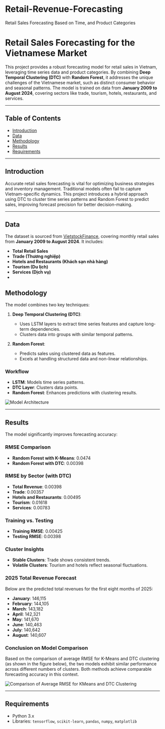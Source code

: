 # Retail-Revenue-Forecasting
Retail Sales Forecasting Based on Time, and Product Categories
# Retail Sales Forecasting for the Vietnamese Market

This project provides a robust forecasting model for retail sales in Vietnam, leveraging time series data and product categories. By combining **Deep Temporal Clustering (DTC)** with **Random Forest**, it addresses the unique challenges of the Vietnamese market, such as distinct consumer behavior and seasonal patterns. The model is trained on data from **January 2009 to August 2024**, covering sectors like trade, tourism, hotels, restaurants, and services.

---

## Table of Contents

- [Introduction](#introduction)
- [Data](#data)
- [Methodology](#methodology)
- [Results](#results)
- [Requirements](#requirements)

---

## Introduction

Accurate retail sales forecasting is vital for optimizing business strategies and inventory management. Traditional models often fail to capture Vietnam-specific dynamics. This project introduces a hybrid approach using DTC to cluster time series patterns and Random Forest to predict sales, improving forecast precision for better decision-making.

---

## Data

The dataset is sourced from [VietstockFinance](https://vietstock.vn/), covering monthly retail sales from **January 2009 to August 2024**. It includes:

- **Total Retail Sales**
- **Trade (Thương nghiệp)**
- **Hotels and Restaurants (Khách sạn nhà hàng)**
- **Tourism (Du lịch)**
- **Services (Dịch vụ)**
- 
## Methodology

The model combines two key techniques:

1. **Deep Temporal Clustering (DTC)**:
   - Uses LSTM layers to extract time series features and capture long-term dependencies.
   - Clusters data into groups with similar temporal patterns.

2. **Random Forest**:
   - Predicts sales using clustered data as features.
   - Excels at handling structured data and non-linear relationships.

### Workflow
- **LSTM**: Models time series patterns.
- **DTC Layer**: Clusters data points.
- **Random Forest**: Enhances predictions with clustering results.

![Model Architecture](https://github.com/user-attachments/assets/e71ca5fd-a863-4015-a601-f7acdc7f1509)

---

## Results

The model significantly improves forecasting accuracy:

### RMSE Comparison
- **Random Forest with K-Means**: 0.0474
- **Random Forest with DTC**: 0.00398

### RMSE by Sector (with DTC)
- **Total Revenue**: 0.00398
- **Trade**: 0.00357
- **Hotels and Restaurants**: 0.00495
- **Tourism**: 0.01618
- **Services**: 0.00783

### Training vs. Testing
- **Training RMSE**: 0.00425
- **Testing RMSE**: 0.00398

### Cluster Insights
- **Stable Clusters**: Trade shows consistent trends.
- **Volatile Clusters**: Tourism and hotels reflect seasonal fluctuations.

### 2025 Total Revenue Forecast
Below are the predicted total revenues for the first eight months of 2025:
- **January**: 146,115
- **February**: 144,105
- **March**: 143,182
- **April**: 142,321
- **May**: 141,670
- **June**: 140,463
- **July**: 140,642
- **August**: 140,607

### Conclusion on Model Comparison
Based on the comparison of average RMSE for K-Means and DTC clustering (as shown in the figure below), the two models exhibit similar performance across different numbers of clusters. Both methods achieve comparable forecasting accuracy in this context.

![Comparison of Average RMSE for KMeans and DTC Clustering](https://github.com/user-attachments/assets/6e7d1912-cbcb-427a-9d38-5bf1668969d1)


---
## Requirements
- Python 3.x
- Libraries: `tensorflow`, `scikit-learn`, `pandas`, `numpy`, `matplotlib`
